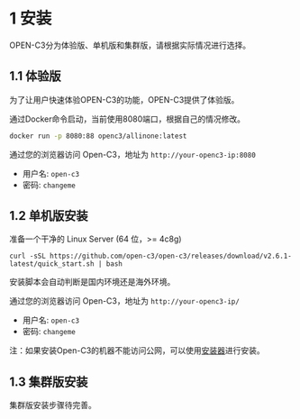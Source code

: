 # 1 安装

OPEN-C3分为体验版、单机版和集群版，请根据实际情况进行选择。

## 1.1 体验版

为了让用户快速体验OPEN-C3的功能，OPEN-C3提供了体验版。

通过Docker命令启动，当前使用8080端口，根据自己的情况修改。

```sh
docker run -p 8080:88 openc3/allinone:latest
```


通过您的浏览器访问 Open-C3，地址为 `http://your-openc3-ip:8080`

- 用户名: `open-c3`
- 密码: `changeme`

## 1.2 单机版安装


准备一个干净的 Linux Server (64 位，>= 4c8g)

```shell
curl -sSL https://github.com/open-c3/open-c3/releases/download/v2.6.1-latest/quick_start.sh | bash
```

安装脚本会自动判断是国内环境还是海外环境。

通过您的浏览器访问 Open-C3，地址为 `http://your-openc3-ip/`

- 用户名: `open-c3`
- 密码: `changeme`


注：如果安装Open-C3的机器不能访问公网，可以使用[安装器](https://github.com/open-c3/open-c3-installer)进行安装。

## 1.3 集群版安装

集群版安装步骤待完善。